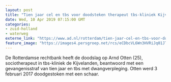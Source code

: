 ```yaml
---
layout: post
title: "Tien jaar cel en tbs voor doodsteken therapeut tbs-kliniek Kijvelanden"
date: Wed, 10 Apr 2019 07:15:00 GMT
categories: 
- zuid-holland 
- waterweg 
externe_link: "https://www.ad.nl/rotterdam/tien-jaar-cel-en-tbs-voor-doodsteken-therapeut-tbs-kliniek-kijvelanden~a9812718/"
feature_image: "https://images4.persgroep.net/rcs/eCDbcVL6Wn3HVRiJq01JTNAGjW0/diocontent/143366289/_fitwidth/400/?appId=21791a8992982cd8da851550a453bd7f&quality=0.7"
---
```


De Rotterdamse rechtbank heeft de doodslag op Arnd Otten (25), sociotherapeut in tbs-kliniek de Kijvelanden, beantwoord met een gevangenisstraf van tien jaar en tbs met dwangverpleging. Otten werd 3 februari 2017 doodgestoken met een schaar.
